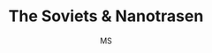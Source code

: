 ---
media: "images/rounds/round_4_1/soviets_and_nanotrasen.png"
media_type: image
type: art
title: The Soviets & Nanotrasen
author: [MS]
desc: A Nanotrasen expedition team runs into the Soviet expeditionary force after they make planetfall.
---